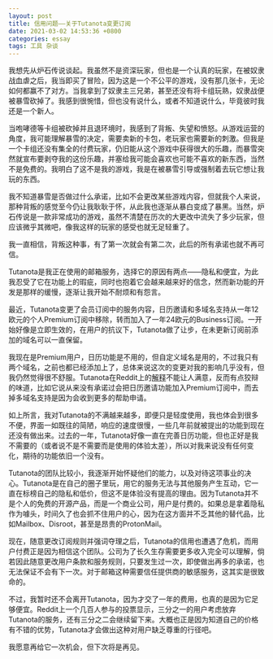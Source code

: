 ```yaml
---
layout: post
title: 信用问题——关于Tutanota变更订阅
date: 2021-03-02 14:53:36 +0800
categories: essay
tags: 工具 杂谈
---
```


我想先从炉石传说谈起。我虽然不是资深玩家，但也是一个认真的玩家，在被奴隶战血虐之后，我当即买了冒险，因为这是一个不公平的游戏，没有那几张卡，无论如何都赢不了对方。当我拿到了奴隶主三兄弟，甚至还没有将卡组玩熟，奴隶战便被暴雪砍掉了。我感到很惋惜，但也没有说什么，或者不知道说什么，毕竟彼时我还是一个新人。

当咆哮德等卡组被砍掉并且退环境时，我感到了背叛、失望和愤怒。从游戏运营的角度，我可能理解暴雪的决定，需要卖新的卡包，老玩家也需要新的刺激。但我是一个卡组还没有集全的付费玩家，仍旧能从这个游戏中获得很大的乐趣，而暴雪突然就宣布要剥夺我的这份乐趣，并塞给我可能会喜欢也可能不喜欢的新东西，当然不是免费的。我明白了这不是我的游戏，我是在被暴雪引导或强制着去玩它想让我玩的东西。

我不知道暴雪是否做过什么承诺，比如不会更改某些游戏内容，但就我个人来说，那种背叛的感觉至今仍让我耿耿于怀，从此我也逐渐从暴白变成了暴黑。当然，炉石传说是一款非常成功的游戏，虽然不清楚在历次的大更改中流失了多少玩家，但应该微乎其微吧，像我这样的玩家的感受也就无足轻重了。

我一直相信，背叛这种事，有了第一次就会有第二次，此后的所有承诺也就不再可信。

Tutanota是我正在使用的邮箱服务，选择它的原因有两点——隐私和便宜，为此我忍受了它在功能上的瑕疵，同时也抱着它会越来越来好的信念，然而新功能的开发是那样的缓慢，逐渐让我开始不耐烦和有怨言。

最近，Tutanota变更了会员订阅中的服务内容，日历邀请和多域名支持从一年12欧元的个人Premium订阅中移除，转而加入了一年24欧元的Business订阅。一开始好像是立即生效的，在用户的抗议下，Tutanota做了让步，在未更新订阅前添加的域名可以一直保留。

我现在是Premium用户，日历功能是不用的，但自定义域名是用的，不过我只有两个域名，之前也都已经添加上了，总体来说这次的变更对我的影响几乎没有，但我仍然觉得很不舒服。Tutanota在Reddit上的[解释](https://www.reddit.com/r/tutanota/comments/lvbd3x/explanation_on_subscription_changes/)不能让人满意，反而有点狡辩的味道，比如它说从来没有承诺过会把日历邀请功能加入Premium订阅中，而去掉多域名支持是因为会收到更多的帮助申请。

如上所言，我对Tutanota的不满越来越多，即便只是轻度使用，我也体会到很多不便，界面一如既往的简陋，响应的速度很慢，一些几年前就被提出的功能到现在还没有做出来。过去的一年，Tutanota好像一直在完善日历功能，但也正好是我不需要的（或者说不是不需要而是使用的体验太差），所以对我来说没有任何变化，期待的功能依旧一个没有。

Tutanota的团队比较小，我逐渐开始怀疑他们的能力，以及对待这项事业的决心。Tutanota是在自己的圈子里玩，用它的服务无法与其他服务产生互动，它一直在标榜自己的隐私和低价，但这不是体验没有提高的理由。因为Tutanota并不是个人的免费的开源产品，而是一个商业公司，用户是付费的。如果总是拿着隐私作为噱头，时间久了也会抓不住用户的心，因为在这方面并不乏其他的替代品，比如Mailbox、Disroot，甚至是昂贵的ProtonMail。

现在，随意更改订阅规则并强词夺理之后，Tutanota的信用也遭遇了危机，而用户付费正是因为相信这个团队。公司为了长久生存需要更多收入完全可以理解，倘若因此随意更改用户条款和服务规则，只要发生过一次，即使做出再多的承诺，也无法保证不会有下一次。对于邮箱这种需要信任提供商的敏感服务，这其实是很致命的。

不过，我暂时还不会离开Tutanota，因为才交了一年的费用，也真的是因为它足够便宜。Reddit上一个几百人参与的投票显示，三分之一的用户考虑放弃Tutanota的服务，还有三分之二会继续留下来。大概也正是因为知道自己的价格有不错的优势，Tutanota才会做出这种对用户缺乏尊重的行径吧。

我愿意再给它一次机会，但下次将是再见。